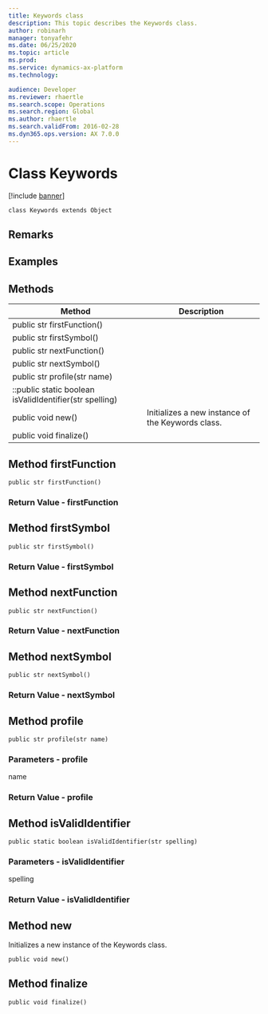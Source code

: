 ```yaml
---
title: Keywords class
description: This topic describes the Keywords class.
author: robinarh
manager: tonyafehr
ms.date: 06/25/2020
ms.topic: article
ms.prod: 
ms.service: dynamics-ax-platform
ms.technology: 

audience: Developer
ms.reviewer: rhaertle
ms.search.scope: Operations
ms.search.region: Global
ms.author: rhaertle
ms.search.validFrom: 2016-02-28
ms.dyn365.ops.version: AX 7.0.0
---
```


# Class Keywords

[!include [banner](../includes/banner.md)]


```xpp
class Keywords extends Object
```

## Remarks

## Examples

## Methods

| Method                                                  | Description                                       |
|---------------------------------------------------------|---------------------------------------------------|
| public str firstFunction()                              |                                                   |
| public str firstSymbol()                                |                                                   |
| public str nextFunction()                               |                                                   |
| public str nextSymbol()                                 |                                                   |
| public str profile(str name)                            |                                                   |
| ::public static boolean isValidIdentifier(str spelling) |                                                   |
| public void new()                                       | Initializes a new instance of the Keywords class. |
| public void finalize()                                  |                                                   |

## Method firstFunction

```xpp
public str firstFunction()
```

### Return Value - firstFunction

## Method firstSymbol

```xpp
public str firstSymbol()
```

### Return Value - firstSymbol

## Method nextFunction

```xpp
public str nextFunction()
```

### Return Value - nextFunction

## Method nextSymbol

```xpp
public str nextSymbol()
```

### Return Value - nextSymbol

## Method profile

```xpp
public str profile(str name)
```

### Parameters - profile

name  

### Return Value - profile

## Method isValidIdentifier

```xpp
public static boolean isValidIdentifier(str spelling)
```

### Parameters - isValidIdentifier

spelling  

### Return Value - isValidIdentifier

## Method new

Initializes a new instance of the Keywords class.

```xpp
public void new()
```

## Method finalize

```xpp
public void finalize()
```


